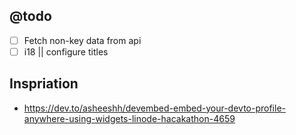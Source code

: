 

## @todo

- [ ] Fetch non-key data from api
- [ ] i18 || configure titles

## Inspriation

- https://dev.to/asheeshh/devembed-embed-your-devto-profile-anywhere-using-widgets-linode-hacakathon-4659
